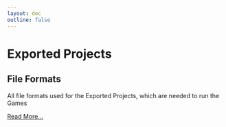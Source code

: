 ```yaml
---
layout: doc
outline: false
---
```


# Exported Projects

## File Formats

All file formats used for the Exported Projects, which are needed to run the Games

[Read More...](/develop/projects/formats)

